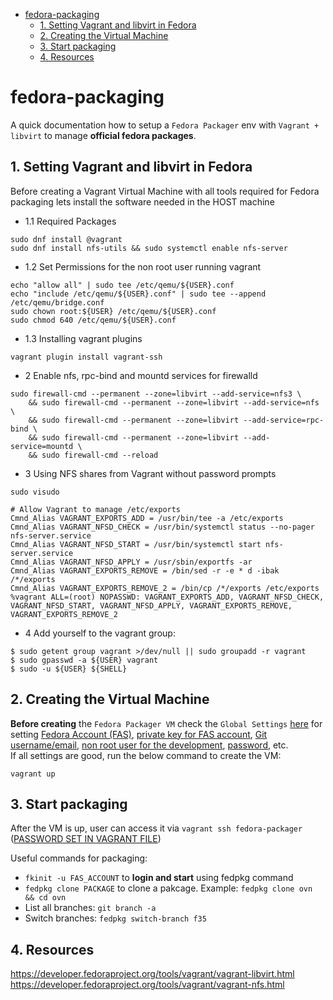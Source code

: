 - [fedora-packaging](#fedora-packaging)
  * [1. Setting Vagrant and libvirt in Fedora](#1-setting-vagrant-and-libvirt-in-fedora)
  * [2. Creating the Virtual Machine](#2-creating-the-virtual-machine)
  * [3. Start packaging](#3-start-packaging)
  * [4. Resources](#4-resources)

# fedora-packaging

A quick documentation how to setup a `Fedora Packager` env with `Vagrant + libvirt` to manage **official fedora packages**.

## 1. Setting Vagrant and libvirt in Fedora

Before creating a Vagrant Virtual Machine with all tools required for Fedora packaging lets install the software needed in the HOST machine

- 1.1 Required Packages
```
sudo dnf install @vagrant
sudo dnf install nfs-utils && sudo systemctl enable nfs-server
```

- 1.2 Set Permissions for the non root user running vagrant
```
echo "allow all" | sudo tee /etc/qemu/${USER}.conf
echo "include /etc/qemu/${USER}.conf" | sudo tee --append /etc/qemu/bridge.conf
sudo chown root:${USER} /etc/qemu/${USER}.conf
sudo chmod 640 /etc/qemu/${USER}.conf
```

- 1.3 Installing vagrant plugins
```
vagrant plugin install vagrant-ssh
```

- 2 Enable nfs, rpc-bind and mountd services for firewalld
```
sudo firewall-cmd --permanent --zone=libvirt --add-service=nfs3 \
    && sudo firewall-cmd --permanent --zone=libvirt --add-service=nfs \
    && sudo firewall-cmd --permanent --zone=libvirt --add-service=rpc-bind \
    && sudo firewall-cmd --permanent --zone=libvirt --add-service=mountd \
    && sudo firewall-cmd --reload
```


- 3 Using NFS shares from Vagrant without password prompts
```
sudo visudo

# Allow Vagrant to manage /etc/exports
Cmnd_Alias VAGRANT_EXPORTS_ADD = /usr/bin/tee -a /etc/exports
Cmnd_Alias VAGRANT_NFSD_CHECK = /usr/bin/systemctl status --no-pager nfs-server.service
Cmnd_Alias VAGRANT_NFSD_START = /usr/bin/systemctl start nfs-server.service
Cmnd_Alias VAGRANT_NFSD_APPLY = /usr/sbin/exportfs -ar
Cmnd_Alias VAGRANT_EXPORTS_REMOVE = /bin/sed -r -e * d -ibak /*/exports
Cmnd_Alias VAGRANT_EXPORTS_REMOVE_2 = /bin/cp /*/exports /etc/exports
%vagrant ALL=(root) NOPASSWD: VAGRANT_EXPORTS_ADD, VAGRANT_NFSD_CHECK, VAGRANT_NFSD_START, VAGRANT_NFSD_APPLY, VAGRANT_EXPORTS_REMOVE, VAGRANT_EXPORTS_REMOVE_2
```

- 4 Add yourself to the vagrant group:

```
$ sudo getent group vagrant >/dev/null || sudo groupadd -r vagrant
$ sudo gpasswd -a ${USER} vagrant
$ sudo -u ${USER} ${SHELL}
```

## 2. Creating the Virtual Machine
**Before creating** the `Fedora Packager VM` check the `Global Settings` [here](https://github.com/dougsland/fedora-packaging/blob/37f1119c0af123f6d9ad2ab99d1cd0802acc9e29/Vagrantfile#L1) for setting [Fedora Account (FAS)](https://github.com/dougsland/fedora-packaging/blob/680cab8b6cb7c406c6897f792befe752d5270fd1/Vagrantfile#L4), [private key for FAS account](https://github.com/dougsland/fedora-packaging/blob/680cab8b6cb7c406c6897f792befe752d5270fd1/Vagrantfile#L12), [Git username/email](https://github.com/dougsland/fedora-packaging/blob/680cab8b6cb7c406c6897f792befe752d5270fd1/Vagrantfile#L5), [non root user for the development](https://github.com/dougsland/fedora-packaging/blob/680cab8b6cb7c406c6897f792befe752d5270fd1/Vagrantfile#L8), [password](https://github.com/dougsland/fedora-packaging/blob/680cab8b6cb7c406c6897f792befe752d5270fd1/Vagrantfile#L8), etc.  
If all settings are good, run the below command to create the VM:
```
vagrant up
```

## 3. Start packaging
After the VM is up, user can access it via `vagrant ssh fedora-packager` ([PASSWORD SET IN VAGRANT FILE](https://github.com/dougsland/fedora-packaging/blob/2e96292e1d1f4df326bc0a050359db4ceadae9ce/Vagrantfile#L9))  

Useful commands for packaging:  
- `fkinit -u FAS_ACCOUNT` to **login and start** using fedpkg command  
- `fedpkg clone PACKAGE` to clone a pakcage. Example: `fedpkg clone ovn && cd ovn`
- List all branches: `git branch -a`
- Switch branches: `fedpkg switch-branch f35`

## 4. Resources
https://developer.fedoraproject.org/tools/vagrant/vagrant-libvirt.html
https://developer.fedoraproject.org/tools/vagrant/vagrant-nfs.html
